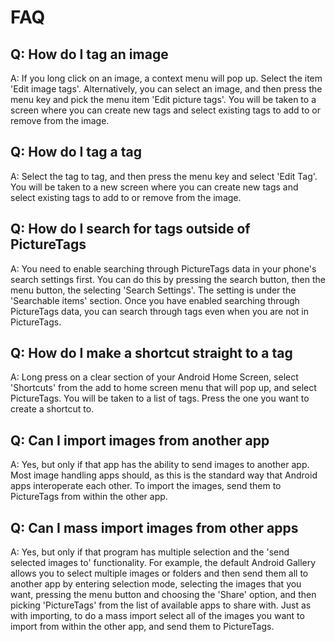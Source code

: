 FAQ
===

Q: How do I tag an image
------------------------

A: If you long click on an image, a context menu will pop up. Select the item 'Edit image tags'. Alternatively, you can select an image, and then press the menu key and pick the menu item 'Edit picture tags'. You will be taken to a screen where you can create new tags and select existing tags to add to or remove from the image.

Q: How do I tag a tag
---------------------

A: Select the tag to tag, and then press the menu key and select 'Edit Tag'. You will be taken to a new screen where you can create new tags and select existing tags to add to or remove from the image.

Q: How do I search for tags outside of PictureTags
--------------------------------------------------

A: You need to enable searching through PictureTags data in your phone's search settings first. You can do this by pressing the search button, then the menu button, the selecting 'Search Settings'. The setting is under the 'Searchable items' section. Once you have enabled searching through PictureTags data, you can search through tags even when you are not in PictureTags.

Q: How do I make a shortcut straight to a tag
---------------------------------------------

A: Long press on a clear section of your Android Home Screen, select 'Shortcuts' from the add to home screen menu that will pop up, and select PictureTags. You will be taken to a list of tags. Press the one you want to create a shortcut to.

Q: Can I import images from another app
----------------------------------------

A: Yes, but only if that app has the ability to send images to another app. Most image handling apps should, as this is the standard way that Android apps interoperate each other. To import the images, send them to PictureTags from within the other app.

Q: Can I mass import images from other apps
-------------------------------------------

A: Yes, but only if that program has multiple selection and the 'send selected images to' functionality. For example, the default Android Gallery allows you to select multiple images or folders and then send them all to another app by entering selection mode, selecting the images that you want, pressing the menu button and choosing the 'Share' option, and then picking 'PictureTags' from the list of available apps to share with. Just as with importing, to do a mass import select all of the images you want to import from within the other app, and send them to PictureTags.

